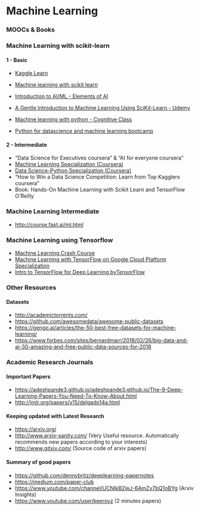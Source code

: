 # Machine Learning

### MOOCs & Books

### Machine Learning with scikit-learn

#### 1 - Basic

- [Kaggle Learn](https://www.kaggle.com/learn)

- [Machine learning with scikit learn](https://www.dataschool.io/machine-learning-with-scikit-learn/)

- [Introduction to AI/ML - Elements of AI](https://course.elementsofai.com/)

- [A Gentle Introduction to Machine Learning Using SciKit-Learn - Udemy](https://www.udemy.com/a-gentle-introduction-to-machine-learning-using-scikit-learn/)

- [Machine learning with python - Cognitive Class](https://cognitiveclass.ai/courses/machine-learning-with-python/)

- [Python for datascience and machine learning bootcamp](https://www.udemy.com/python-for-data-science-and-machine-learning-bootcamp)

#### 2 - Intermediate

- “Data Science for Executives coursera” & “AI for everyone coursera”
- [Machine Learning Specialization (Coursera)](https://www.coursera.org/specializations/machine-learning)
- [Data Science-Python Specialization (Coursera)](https://www.coursera.org/specializations/data-science-python)
- “How to Win a Data Science Competition: Learn from Top Kagglers coursera”
- Book: Hands-On Machine Learning with Scikit Learn and TensorFlow O'Reilly

### Machine Learning Intermediate

- http://course.fast.ai/ml.html

### Machine Learning using Tensorflow

- [Machine Learning Crash Course](https://developers.google.com/machine-learning/crash-course/)
- [Machine Learning with TensorFlow on Google Cloud Platform Specialization](https://www.coursera.org/specializations/machine-learning-tensorflow-gcp)
- [Intro to TensorFlow for Deep Learning byTensorFlow](https://www.udacity.com/course/intro-to-tensorflow-for-deep-learning--ud187)

### Other Resources

#### Datasets

- http://academictorrents.com/
- https://github.com/awesomedata/awesome-public-datasets
- https://gengo.ai/articles/the-50-best-free-datasets-for-machine-learning/
- https://www.forbes.com/sites/bernardmarr/2018/02/26/big-data-and-ai-30-amazing-and-free-public-data-sources-for-2018

### Academic Research Journals

#### Important Papers

- https://adeshpande3.github.io/adeshpande3.github.io/The-9-Deep-Learning-Papers-You-Need-To-Know-About.html
- http://jmlr.org/papers/v15/delgado14a.html

#### Keeping updated with Latest Research

- https://arxiv.org/
- http://www.arxiv-sanity.com/ (Very Useful resource. Automatically recommends new papers according to your interests)
- http://www.gitxiv.com/ (Source code of arxiv papers)

#### Summary of good papers

- https://github.com/dennybritz/deeplearning-papernotes
- https://medium.com/paper-club
- https://www.youtube.com/channel/UCNIkB2IeJ-6AmZv7bQ1oBYg (Arxiv Insights)
- https://www.youtube.com/user/keeroyz (2 minutes papers)
